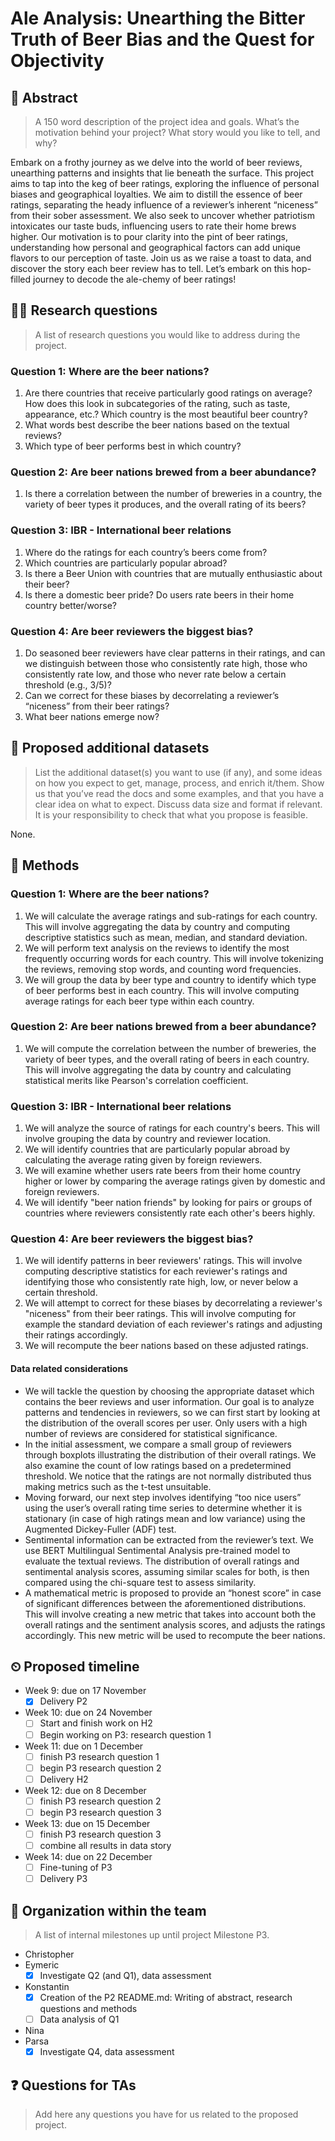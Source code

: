 # Ale Analysis: Unearthing the Bitter Truth of Beer Bias and the Quest for Objectivity

## 📓 Abstract
> A 150 word description of the project idea and goals. What’s the motivation behind your project? What story would you like to tell, and why?

Embark on a frothy journey as we delve into the world of beer reviews, unearthing patterns and insights that lie beneath the surface. This project aims to tap into the keg of beer ratings, exploring the influence of personal biases and geographical loyalties. We aim to distill the essence of beer ratings, separating the heady influence of a reviewer’s inherent “niceness” from their sober assessment. We also seek to uncover whether patriotism intoxicates our taste buds, influencing users to rate their home brews higher. Our motivation is to pour clarity into the pint of beer ratings, understanding how personal and geographical factors can add unique flavors to our perception of taste. Join us as we raise a toast to data, and discover the story each beer review has to tell. Let’s embark on this hop-filled journey to decode the ale-chemy of beer ratings!

## 👩‍🔬 Research questions
> A list of research questions you would like to address during the project.

### Question 1: Where are the beer nations?
1. Are there countries that receive particularly good ratings on average? How does this look in subcategories of the rating, such as taste, appearance, etc.? Which country is the most beautiful beer country?
2. What words best describe the beer nations based on the textual reviews?
3. Which type of beer performs best in which country?

### Question 2: Are beer nations brewed from a beer abundance?
1. Is there a correlation between the number of breweries in a country, the variety of beer types it produces, and the overall rating of its beers?

### Question 3: IBR - International beer relations
1. Where do the ratings for each country’s beers come from?
2. Which countries are particularly popular abroad?
4. Is there a Beer Union with countries that are mutually enthusiastic about their beer?
3. Is there a domestic beer pride? Do users rate beers in their home country better/worse?

### Question 4: Are beer reviewers the biggest bias?
1. Do seasoned beer reviewers have clear patterns in their ratings, and can we distinguish between those who consistently rate high, those who consistently rate low, and those who never rate below a certain threshold (e.g., 3/5)?
2. Can we correct for these biases by decorrelating a reviewer’s “niceness” from their beer ratings?
3. What beer nations emerge now?


## 💾 Proposed additional datasets
> List the additional dataset(s) you want to use (if any), and some ideas on how you expect to get, manage, process, and enrich it/them. Show us that you’ve read the docs and some examples, and that you have a clear idea on what to expect. Discuss data size and format if relevant. It is your responsibility to check that what you propose is feasible.

None.

## 👾 Methods

### Question 1: Where are the beer nations?
1. We will calculate the average ratings and sub-ratings for each country. This will involve aggregating the data by country and computing descriptive statistics such as mean, median, and standard deviation.
2. We will perform text analysis on the reviews to identify the most frequently occurring words for each country. This will involve tokenizing the reviews, removing stop words, and counting word frequencies.
3. We will group the data by beer type and country to identify which type of beer performs best in each country. This will involve computing average ratings for each beer type within each country.

### Question 2: Are beer nations brewed from a beer abundance?
1. We will compute the correlation between the number of breweries, the variety of beer types, and the overall rating of beers in each country. This will involve aggregating the data by country and calculating statistical merits like Pearson's correlation coefficient.

### Question 3: IBR - International beer relations
1. We will analyze the source of ratings for each country's beers. This will involve grouping the data by country and reviewer location.
2. We will identify countries that are particularly popular abroad by calculating the average rating given by foreign reviewers.
3. We will examine whether users rate beers from their home country higher or lower by comparing the average ratings given by domestic and foreign reviewers.
4. We will identify "beer nation friends" by looking for pairs or groups of countries where reviewers consistently rate each other's beers highly.

### Question 4: Are beer reviewers the biggest bias?
1. We will identify patterns in beer reviewers' ratings. This will involve computing descriptive statistics for each reviewer's ratings and identifying those who consistently rate high, low, or never below a certain threshold.
2. We will attempt to correct for these biases by decorrelating a reviewer's "niceness" from their beer ratings. This will involve computing for example the standard deviation of each reviewer's ratings and adjusting their ratings accordingly.
3. We will recompute the beer nations based on these adjusted ratings.

#### Data related considerations
- We will tackle the question by choosing the appropriate dataset which contains the beer reviews and user information. Our goal is to analyze patterns and tendencies in reviewers, so we can first start by looking at the distribution of the overall scores per user. Only users with a high number of reviews are considered for statistical significance.
- In the initial assessment, we compare a small group of reviewers through boxplots illustrating the distribution of their overall ratings. We also examine the count of low ratings based on a predetermined threshold. We notice that the ratings are not normally distributed thus making metrics such as the t-test unsuitable.
- Moving forward, our next step involves identifying “too nice users” using the user’s overall rating time series to determine whether it is stationary (in case of high ratings mean and low variance) using the Augmented Dickey-Fuller (ADF) test.
- Sentimental information can be extracted from the reviewer’s text. We use BERT Multilingual Sentimental Analysis pre-trained model to evaluate the textual reviews. The distribution of overall ratings and sentimental analysis scores, assuming similar scales for both, is then compared using the chi-square test to assess similarity.
- A mathematical metric is proposed to provide an “honest score” in case of significant differences between the aforementioned distributions. This will involve creating a new metric that takes into account both the overall ratings and the sentiment analysis scores, and adjusts the ratings accordingly. This new metric will be used to recompute the beer nations.


## ⏲ Proposed timeline
 - Week 9: due on 17 November
	 - [x] Delivery P2
 - Week 10: due on 24 November
	 - [ ] Start and finish work on H2
	 - [ ] Begin working on P3: research question 1
 - Week 11: due on 1 December
	 - [ ] finish P3 research question 1
	 - [ ] begin P3 research question 2
	 - [ ] Delivery H2
 - Week 12: due on 8 December
	 - [ ] finish P3 research question 2
	 - [ ] begin P3 research question 3
 - Week 13: due on 15 December
	 - [ ] finish P3 research question 3
	 - [ ] combine all results in data story
 - Week 14: due on 22 December 
	 - [ ] Fine-tuning of P3
	 - [ ] Delivery P3

## 🤪 Organization within the team
> A list of internal milestones up until project Milestone P3.

- Christopher
- Eymeric
	- [x] Investigate Q2 (and Q1), data assessment
- Konstantin
	- [x] Creation of the P2 README.md: Writing of abstract, research questions and methods
	- [ ] Data analysis of Q1
- Nina
- Parsa
	- [x] Investigate Q4, data assessment

## ❓ Questions for TAs
> Add here any questions you have for us related to the proposed project.